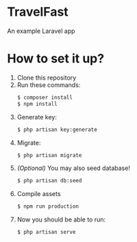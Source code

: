 # TravelFast
An example Laravel app

# How to set it up?
1. Clone this repository
2. Run these commands:
    ```sh
    $ composer install
    $ npm install
    ```
3. Generate key:
    ```sh
    $ php artisan key:generate
    ```
4. Migrate:
    ```sh
    $ php artisan migrate
    ```
5. *(Optional)* You may also seed database!
    ```sh
    $ php artisan db:seed
    ```
6. Compile assets
    ```sh
    $ npm run production
    ```
7. Now you should be able to run:
    ```sh
    $ php artisan serve
    ```
    
